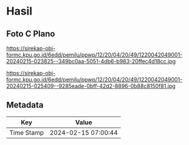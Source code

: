 # Hasil

## Foto C Plano

https://sirekap-obj-formc.kpu.go.id/6edd/pemilu/ppwp/12/20/04/20/49/1220042049001-20240215-023825--349bc0aa-5051-4db6-b983-20ffec4d18cc.jpg

https://sirekap-obj-formc.kpu.go.id/6edd/pemilu/ppwp/12/20/04/20/49/1220042049001-20240215-025409--9285eade-0bff-42d2-8896-0b88c8150f81.jpg


## Metadata

| Key        | Value               |
| ---------- | ------------------- |
| Time Stamp | 2024-02-15 07:00:44 |



